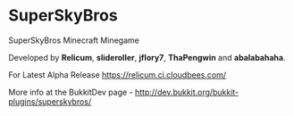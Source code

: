 SuperSkyBros
==============


SuperSkyBros Minecraft Minegame

Developed by **Relicum**, **slideroller**,  **jflory7**, **ThaPengwin** and **abalabahaha**.

For Latest Alpha Release https://relicum.ci.cloudbees.com/

More info at the BukkitDev page - http://dev.bukkit.org/bukkit-plugins/superskybros/
